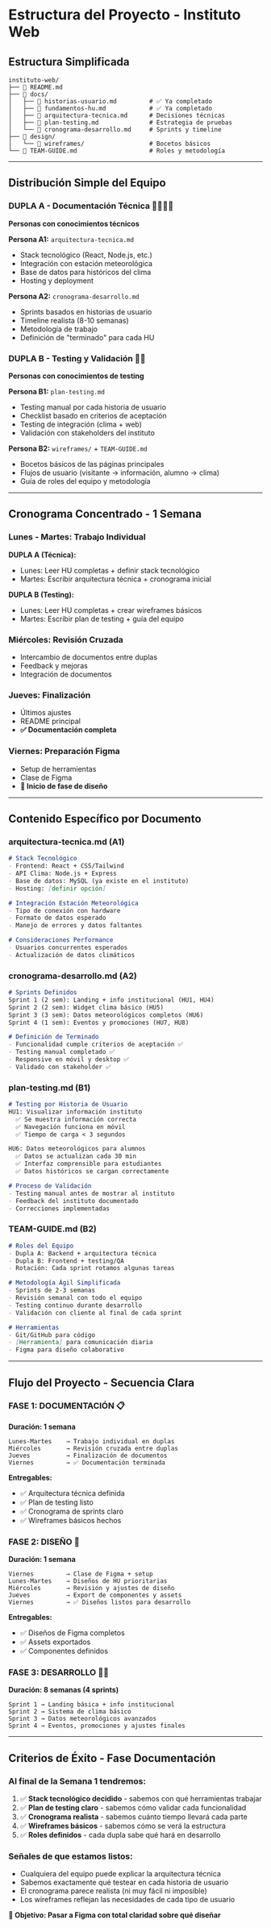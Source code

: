 # Estructura del Proyecto - Instituto Web

## Estructura Simplificada

```
instituto-web/
├── 📄 README.md                    
├── 📁 docs/
│   ├── 📄 historias-usuario.md         # ✅ Ya completado
│   ├── 📄 fundamentos-hu.md            # ✅ Ya completado  
│   ├── 📄 arquitectura-tecnica.md      # Decisiones técnicas
│   ├── 📄 plan-testing.md              # Estrategia de pruebas
│   └── 📄 cronograma-desarrollo.md     # Sprints y timeline
├── 📁 design/
│   └── 📁 wireframes/                  # Bocetos básicos
└── 📄 TEAM-GUIDE.md                    # Roles y metodología
```

---

## Distribución Simple del Equipo

### **DUPLA A - Documentación Técnica** 👩‍💻👩‍💻
**Personas con conocimientos técnicos**

**Persona A1:** `arquitectura-tecnica.md`
- Stack tecnológico (React, Node.js, etc.)
- Integración con estación meteorológica
- Base de datos para históricos del clima
- Hosting y deployment

**Persona A2:** `cronograma-desarrollo.md` 
- Sprints basados en historias de usuario
- Timeline realista (8-10 semanas)
- Metodología de trabajo
- Definición de "terminado" para cada HU

### **DUPLA B - Testing y Validación** 🧪🧪  
**Personas con conocimientos de testing**

**Persona B1:** `plan-testing.md`
- Testing manual por cada historia de usuario
- Checklist basado en criterios de aceptación
- Testing de integración (clima + web)
- Validación con stakeholders del instituto

**Persona B2:** `wireframes/` + `TEAM-GUIDE.md`
- Bocetos básicos de las páginas principales
- Flujos de usuario (visitante → información, alumno → clima)
- Guía de roles del equipo y metodología

---

## Cronograma Concentrado - 1 Semana

### **Lunes - Martes: Trabajo Individual**

**DUPLA A (Técnica):**
- Lunes: Leer HU completas + definir stack tecnológico
- Martes: Escribir arquitectura técnica + cronograma inicial

**DUPLA B (Testing):**
- Lunes: Leer HU completas + crear wireframes básicos  
- Martes: Escribir plan de testing + guía del equipo

### **Miércoles: Revisión Cruzada** 
- Intercambio de documentos entre duplas
- Feedback y mejoras
- Integración de documentos

### **Jueves: Finalización**
- Últimos ajustes
- README principal
- **✅ Documentación completa**

### **Viernes: Preparación Figma**
- Setup de herramientas
- Clase de Figma
- **🎨 Inicio de fase de diseño**

---

## Contenido Específico por Documento

### **arquitectura-tecnica.md** (A1)
```markdown
# Stack Tecnológico
- Frontend: React + CSS/Tailwind
- API Clima: Node.js + Express
- Base de datos: MySQL (ya existe en el instituto)
- Hosting: [definir opción]

# Integración Estación Meteorológica  
- Tipo de conexión con hardware
- Formato de datos esperado
- Manejo de errores y datos faltantes

# Consideraciones Performance
- Usuarios concurrentes esperados
- Actualización de datos climáticos
```

### **cronograma-desarrollo.md** (A2)
```markdown
# Sprints Definidos
Sprint 1 (2 sem): Landing + info institucional (HU1, HU4)
Sprint 2 (2 sem): Widget clima básico (HU5)  
Sprint 3 (3 sem): Datos meteorológicos completos (HU6)
Sprint 4 (1 sem): Eventos y promociones (HU7, HU8)

# Definición de Terminado
- Funcionalidad cumple criterios de aceptación ✅
- Testing manual completado ✅  
- Responsive en móvil y desktop ✅
- Validado con stakeholder ✅
```

### **plan-testing.md** (B1)
```markdown
# Testing por Historia de Usuario
HU1: Visualizar información instituto
  ✅ Se muestra información correcta
  ✅ Navegación funciona en móvil
  ✅ Tiempo de carga < 3 segundos

HU6: Datos meteorológicos para alumnos
  ✅ Datos se actualizan cada 30 min
  ✅ Interfaz comprensible para estudiantes
  ✅ Datos históricos se cargan correctamente

# Proceso de Validación
- Testing manual antes de mostrar al instituto
- Feedback del instituto documentado
- Correcciones implementadas
```

### **TEAM-GUIDE.md** (B2)
```markdown
# Roles del Equipo
- Dupla A: Backend + arquitectura técnica
- Dupla B: Frontend + testing/QA
- Rotación: Cada sprint rotamos algunas tareas

# Metodología Ágil Simplificada
- Sprints de 2-3 semanas
- Revisión semanal con todo el equipo
- Testing continuo durante desarrollo
- Validación con cliente al final de cada sprint

# Herramientas
- Git/GitHub para código
- [Herramienta] para comunicación diaria
- Figma para diseño colaborativo
```

---

## Flujo del Proyecto - Secuencia Clara

### **FASE 1: DOCUMENTACIÓN** 📋 
**Duración: 1 semana**
```
Lunes-Martes    → Trabajo individual en duplas
Miércoles       → Revisión cruzada entre duplas  
Jueves          → Finalización de documentos
Viernes         → ✅ Documentación terminada
```

**Entregables:**
- ✅ Arquitectura técnica definida
- ✅ Plan de testing listo
- ✅ Cronograma de sprints claro
- ✅ Wireframes básicos hechos

### **FASE 2: DISEÑO** 🎨
**Duración: 1 semana**  
```
Viernes         → Clase de Figma + setup
Lunes-Martes    → Diseños de HU prioritarias
Miércoles       → Revisión y ajustes de diseño
Jueves          → Export de componentes y assets
Viernes         → ✅ Diseños listos para desarrollo
```

**Entregables:**
- ✅ Diseños de Figma completos
- ✅ Assets exportados
- ✅ Componentes definidos

### **FASE 3: DESARROLLO** 👩‍💻
**Duración: 8 semanas (4 sprints)**
```
Sprint 1 → Landing básica + info institucional  
Sprint 2 → Sistema de clima básico
Sprint 3 → Datos meteorológicos avanzados
Sprint 4 → Eventos, promociones y ajustes finales
```

---

## Criterios de Éxito - Fase Documentación

### **Al final de la Semana 1 tendremos:**
1. ✅ **Stack tecnológico decidido** - sabemos con qué herramientas trabajar
2. ✅ **Plan de testing claro** - sabemos cómo validar cada funcionalidad  
3. ✅ **Cronograma realista** - sabemos cuánto tiempo llevará cada parte
4. ✅ **Wireframes básicos** - sabemos cómo se verá la estructura
5. ✅ **Roles definidos** - cada dupla sabe qué hará en desarrollo

### **Señales de que estamos listos:**
- Cualquiera del equipo puede explicar la arquitectura técnica
- Sabemos exactamente qué testear en cada historia de usuario
- El cronograma parece realista (ni muy fácil ni imposible)
- Los wireframes reflejan las necesidades de cada tipo de usuario

**🎯 Objetivo: Pasar a Figma con total claridad sobre qué diseñar**